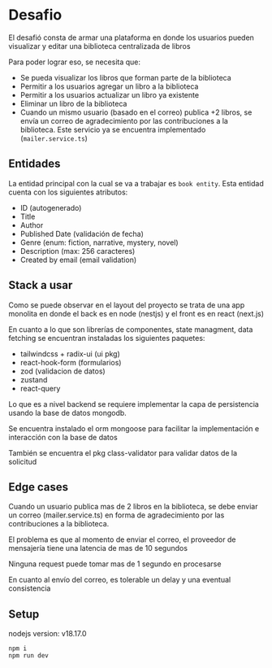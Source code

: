 # Desafio

El desafió consta de armar una plataforma en donde los usuarios pueden visualizar y editar una biblioteca centralizada de libros

Para poder lograr eso, se necesita que:

- Se pueda visualizar los libros que forman parte de la biblioteca
- Permitir a los usuarios agregar un libro a la biblioteca
- Permitir a los usuarios actualizar un libro ya existente
- Eliminar un libro de la biblioteca
- Cuando un mismo usuario (basado en el correo) publica +2 libros, se envía un correo de agradecimiento por las contribuciones a la biblioteca. Este servicio ya se encuentra implementado (`mailer.service.ts`)

## Entidades

La entidad principal con la cual se va a trabajar es `book entity`. Esta entidad cuenta con los siguientes atributos:

- ID (autogenerado)
- Title
- Author
- Published Date (validación de fecha)
- Genre (enum: fiction, narrative, mystery, novel)
- Description (max: 256 caracteres)
- Created by email (email validation)

## Stack a usar

Como se puede observar en el layout del proyecto se trata de una app monolita en donde el back es en node (nestjs) y el front es en react (next.js)

En cuanto a lo que son librerías de componentes, state managment, data fetching se encuentran instaladas los siguientes paquetes:

- tailwindcss + radix-ui (ui pkg)
- react-hook-form (formularios)
- zod (validacion de datos)
- zustand
- react-query

Lo que es a nivel backend se requiere implementar la capa de persistencia usando la base de datos mongodb.

Se encuentra instalado el orm mongoose para facilitar la implementación e interacción con la base de datos

También se encuentra el pkg class-validator para validar datos de la solicitud

## Edge cases

Cuando un usuario publica mas de 2 libros en la biblioteca, se debe enviar un correo (mailer.service.ts) en forma de agradecimiento por las contribuciones a la biblioteca.

El problema es que al momento de enviar el correo, el proveedor de mensajería tiene una latencia de mas de 10 segundos

Ninguna request puede tomar mas de 1 segundo en procesarse

En cuanto al envío del correo, es tolerable un delay y una eventual consistencia

## Setup

nodejs version: v18.17.0

```
npm i
npm run dev
```
